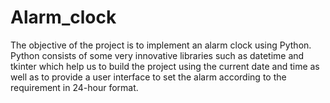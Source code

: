 # Alarm_clock
The objective of the project is to implement an alarm clock using Python. 
Python consists of some very innovative libraries such as datetime and tkinter which help us to build the project using the current date and time as well as to provide a user interface to set the alarm according to the requirement in 24-hour format.
